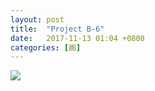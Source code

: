 ```yaml
---
layout: post
title:  "Project B-6"
date:   2017-11-13 01:04 +0800
categories: [画]
---
```


![](https://wx1.sinaimg.cn/mw690/698f3196gy1flfli166cdj21kw16ngv9.jpg)
